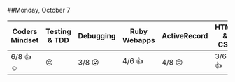 ##Monday, October 7

| Coders Mindset | Testing & TDD | Debugging          | Ruby Webapps | ActiveRecord | HTML & CSS |
| -------------- | ------------- | ---------          | ------------ | ------------ | ---------- |
| 6/8 :+1: :relaxed:|  :pensive: | 3/8 :open_mouth:     | 4/6 :+1:      |   4/8 :pensive: | 3/6 :+1: |
